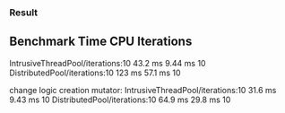 ### Result

Benchmark                                  Time             CPU   Iterations
----------------------------------------------------------------------------
IntrusiveThreadPool/iterations:10       43.2 ms         9.44 ms           10
DistributedPool/iterations:10            123 ms         57.1 ms           10

change logic creation mutator:
IntrusiveThreadPool/iterations:10       31.6 ms         9.43 ms           10
DistributedPool/iterations:10           64.9 ms         29.8 ms           10